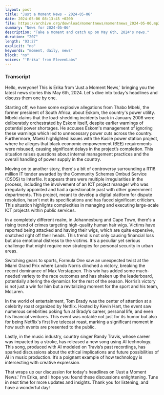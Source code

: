 ```yaml
---
layout: post
title: "Just a Moment News - 2024-05-06"
date: 2024-05-06 08:13:45 +0200
file: https://archive.org/download/momentnews/momentnews_2024-05-06.mp3
summary: "News for 2024-05-06"
description: "Take a moment and catch up on May 6th, 2024's news."
duration: "207"
length: "03:27"
explicit: "no"
keywords: "moment, daily, news"
block: "no"
voices: "'Erika' from ElevenLabs"
---
```


### Transcript

Hello, everyone! This is Erika from 'Just a Moment News,' bringing you the latest news stories this May 6th, 2024. Let's dive into today's headlines and discuss them one by one.

Starting off, we have some explosive allegations from Thabo Mbeki, the former president of South Africa, about Eskom, the country's power utility. Mbeki claims that the load-shedding incidents back in January 2008 were deliberately orchestrated by Eskom itself, despite earlier warnings of potential power shortages. He accuses Eskom's management of ignoring these warnings which led to unnecessary power cuts across the country. Furthermore, Mbeki highlighted issues with the Kusile power station project, where he alleges that black economic empowerment (BEE) requirements were misused, causing significant delays in the project’s completion. This situation raises questions about internal management practices and the overall handling of power supply in the country.

Moving on to another story, there's a bit of controversy surrounding a R116 million IT tender awarded by the Community Schemes Ombud Service (CSOS) to Interfile. It appears there were multiple irregularities in the process, including the involvement of an ICT project manager who was irregularly appointed and had a questionable past with other government departments. This project, meant to develop a digital platform for dispute resolution, hasn't met its specifications and has faced significant criticism. This situation highlights complexities in managing and executing large-scale ICT projects within public services.

In a completely different realm, in Johannesburg and Cape Town, there's a rising trend of crimes targeting high-quality human hair wigs. Victims have reported being attacked and having their wigs, which are quite expensive, snatched right off their heads. This trend is not only causing financial loss but also emotional distress to the victims. It's a peculiar yet serious challenge that might require new strategies for personal security in urban areas.

Switching gears to sports, Formula One saw an unexpected twist at the Miami Grand Prix where Lando Norris clinched a victory, breaking the recent dominance of Max Verstappen. This win has added some much-needed variety to the race outcomes and has shaken up the leaderboard, potentially altering the dynamics for the rest of the season. Norris’s victory is not just a win for him but a revitalizing moment for the sport and his team, McLaren.

In the world of entertainment, Tom Brady was the center of attention at a celebrity roast organized by Netflix. Hosted by Kevin Hart, the event saw numerous celebrities poking fun at Brady’s career, personal life, and even his financial ventures. This event was notable not just for its humor but also for being Netflix's first live telecast roast, marking a significant moment in how such events are presented to the public.

Lastly, in the music industry, country singer Randy Travis, whose career was impacted by a stroke, has released a new song using AI technology. This song, produced with AI modeled on Travis’s past recordings, has sparked discussions about the ethical implications and future possibilities of AI in music production. It’s a poignant example of how technology is intersecting with creative expression.

That wraps up our discussion for today's headlines on 'Just a Moment News.' I'm Erika, and I hope you found these discussions enlightening. Tune in next time for more updates and insights. Thank you for listening, and have a wonderful day!
